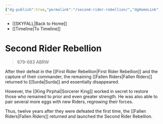 ```yaml
---
{"dg-publish":true,"permalink":"/second-rider-rebellion/","dgHomeLink":false,"dgPassFrontmatter":false}
---
```


- [[SKYFALL|Back to Home]]
- [[Timeline|To Timeline]]

# Second Rider Rebellion
>679-683 ABRW

After their defeat in the [[First Rider Rebellion|First Rider Rebellion]] and the capture of their commander, the remaining [[Fallen Riders|Fallen Riders]] returned to [[Surda|Surda]] and essentially disappeared. 

However, the [[King Pirphal|Sorcerer King]] worked in secret to restore those who remained to prior and even greater strength. He was also able to pair several more eggs with new Riders, regrowing their forces. 

Thus, twelve years after they were defeated the first time, the [[Fallen Riders|Fallen Riders]] returned and launched the Second Rider Rebellion.
